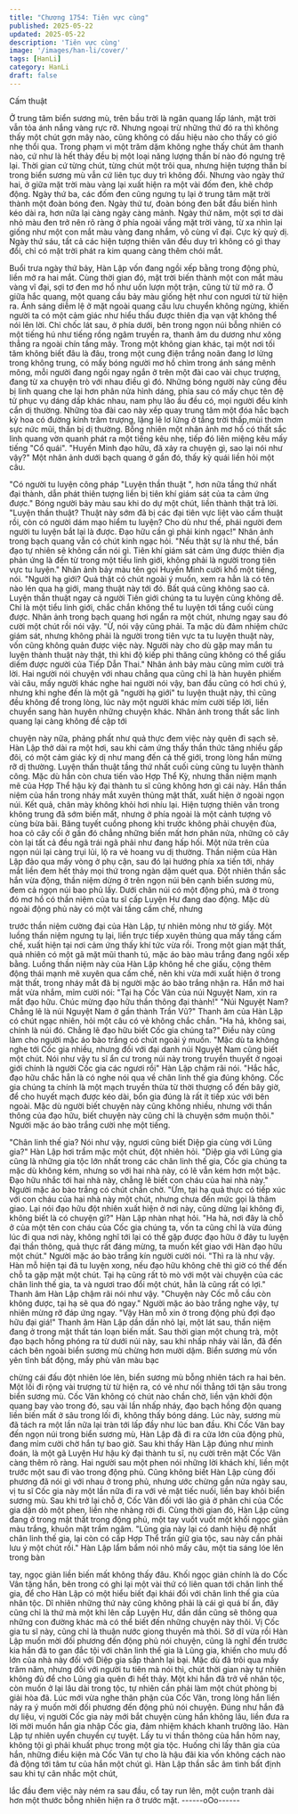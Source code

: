 ```yaml
---
title: "Chương 1754: Tiên vực cùng"
published: 2025-05-22
updated: 2025-05-22
description: 'Tiên vực cùng'
image: '/images/han-li/cover/'
tags: [HanLi]
category: HanLi
draft: false
---
```


Cấm thuật

Ở trung tâm biển sương mù, trên bầu trời là ngân quang lấp lánh,
mặt trời vẫn tỏa ánh nắng vàng rực rỡ.
Nhưng ngoại trừ những thứ đó ra thì không thấy một chút gợn
mây nào, cũng không có dấu hiệu nào cho thấy có gió nhẹ thổi
qua. Trong phạm vi một trăm dặm không nghe thấy chút âm thanh
nào, cứ như là hết thảy đều bị một loại năng lượng thần bí nào đó
ngưng trệ lại.
Thời gian cứ từng chút, từng chút một trôi qua, nhưng hiện tượng
thần bí trong biển sương mù vẫn cứ liên tục duy trì không đổi.
Nhưng vào ngày thứ hai, ở giữa mặt trời màu vàng lại xuất hiện
ra một vài đốm đen, khẽ chớp động.
Ngày thứ ba, các đốm đen cũng ngưng tụ lại ở trung tâm mặt trời
thành một đoàn bóng đen.
Ngày thứ tư, đoàn bóng đen bắt đầu biến hình kéo dài ra, hơn
nữa lại càng ngày càng mảnh.
Ngày thứ năm, một sợi tơ dài nhỏ màu đen trở nên rõ ràng ở phía
ngoài vầng mặt trời vàng, từ xa nhìn lại giống như một con mắt
màu vàng đang nhắm, vô cùng vĩ đại.
Cực kỳ quỷ dị.
Ngày thứ sáu, tất cả các hiện tượng thiên văn đều duy trì không
có gì thay đổi, chỉ có mặt trời phát ra kim quang càng thêm chói
mắt.

Buổi trưa ngày thứ bảy, Hàn Lập vốn đang ngồi xếp bằng trong
động phủ, liền mở ra hai mắt.
Cùng thời gian đó, mặt trời biến thành một con mắt màu vàng vĩ
đại, sợi tơ đen mơ hồ như uốn lượn một trận, cũng từ từ mở ra.
Ở giữa hắc quang, một quang cầu bảy màu giống hệt như con
ngươi từ từ hiện ra.
Ánh sáng diễm lệ ở mặt ngoài quang cầu lưu chuyển không
ngừng, khiến người ta có một cảm giác như hiểu thấu được thiên
địa vạn vật không thể nói lên lời.
Chỉ chốc lát sau, ở phía dưới, bên trong ngọn núi bỗng nhiên có
một tiếng hú như tiếng rồng ngâm truyền ra, thanh âm du dương
như xông thẳng ra ngoài chín tầng mây.
Trong một không gian khác, tại một nơi tối tăm không biết đâu là
đâu, trong một cung điện trắng noãn đang lơ lửng trong không
trung, có mấy bóng người mơ hồ chìm trong ánh sáng mênh
mông, mỗi người đang ngồi ngay ngắn ở trên một đài cao vài
chục trượng, đang từ xa chuyện trò với nhau điều gì đó.
Những bóng người này cũng đều bị linh quang che lại hơn phân
nửa hình dáng, phía sau có mấy chục tên đệ tử phục vụ dáng dấp
khác nhau, nam phụ lão ấu đều có, mọi người đều kính cẩn dị
thường.
Những tòa đài cao này xếp quay trung tâm một đóa hắc bạch kỳ
hoa có đường kính trăm trượng, lặng lẽ lơ lửng ở tầng trời
thấp,mùi thơm sực nức mũi, thần bị dị thường.
Bỗng nhiên một nhân ảnh mơ hồ có thất sắc linh quang vờn
quanh phát ra một tiếng kêu nhẹ, tiếp đó liên miệng kêu mấy tiếng
"Cổ quái".
"Huyền Minh đạo hữu, đã xảy ra chuyện gì, sao lại nói như vậy?"
Một nhân ảnh dưới bạch quang ở gần đó, thấy kỳ quái liền hỏi
một câu.

"Có người tu luyện công pháp "Luyện thần thuật ", hơn nữa tầng
thứ nhất đại thành, dẫn phát thiên tượng liền bị tiên khí giám sát
của ta cảm ứng được." Bóng người bảy màu sau khi do dự một
chút, liền thành thật trả lời.
"Luyện thần thuật? Thuật này sớm đã bị các đại tiên vực liệt vào
cấm thuật rồi, còn có người dám mạo hiểm tu luyện? Cho dù như
thế, phái người đem người tu luyện bắt lại là được. Đạo hữu cần
gì phải kinh ngạc!" Nhân ảnh trong bạch quang vẫn có chút kinh
ngạc hỏi.
"Nếu thật sự là như thế, bần đạo tự nhiên sẽ không cần nói gì.
Tiên khí giám sát cảm ứng được thiên địa phản ứng là đến từ
trong một tiểu linh giới, không phải là người trong tiên vực tu
luyện." Nhân ảnh bảy màu tên gọi Huyền Minh cười khổ một
tiếng, nói.
"Người hạ giới? Quả thật có chút ngoài ý muốn, xem ra hẳn là có
tên nào lén qua hạ giới, mang thuật này tới đó. Bất quá cũng
không sao cả. Luyện thần thuật ngay cả người Tiên giới chúng ta
tu luyện cũng không dễ. Chỉ là một tiểu linh giới, chắc chắn không
thể tu luyện tới tầng cuối cùng được. Nhân ảnh trong bạch quang
hơi ngẩn ra một chút, nhưng ngay sau đó cười một chút rồi nói
vậy.
"Ừ, nói vậy cũng phải. Ta mặc dù đảm nhiệm chức giám sát,
nhưng không phải là người trong tiên vực ta tu luyện thuật này,
vốn cũng không quản được việc này. Người này cho dù gặp may
mắn tu luyện thành thuật này thật, thì khi độ kiếp phi thăng cũng
không có thể giấu diếm được người của Tiếp Dẫn Thai." Nhân
ảnh bảy màu cũng mỉm cười trả lời.
Hai người nói chuyện với nhau chẳng qua cũng chỉ là hàn huyên
phiếm vài câu, mấy người khác nghe hai người nói vậy, ban đầu
cũng có hơi chú ý, nhưng khi nghe đến là một gã "người hạ giới"
tu luyện thuật này, thì cũng đều không để trong lòng, lúc này một
người khác mỉm cười tiếp lời, liền chuyển sang hàn huyên những
chuyện khác.
Nhân ảnh trong thất sắc linh quang lại càng không đề cập tới

chuyện này nữa, phảng phất như quả thực đem việc này quên đi
sạch sẽ.
Hàn Lập thở dài ra một hơi, sau khi cảm ứng thấy thần thức tăng
nhiều gấp đôi, có một cảm giác kỳ dị như mang đến cả thế giới,
trong lòng hắn mừng rỡ dị thường.
Luyện thần thuật tầng thứ nhất cuối cùng cũng tu luyện thành
công.
Mặc dù hắn còn chưa tiến vào Hợp Thể Kỳ, nhưng thần niệm
mạnh mẽ của Hợp Thể hậu kỳ đại thành tu sĩ cũng không hơn gì
cái này.
Hắn thần niệm của hắn trong nháy mắt xuyên thủng mật thất, xuất
hiện ở ngoài ngọn núi.
Kết quả, chân mày không khỏi hơi nhíu lại.
Hiện tượng thiên văn trong không trung đã sớm biến mất, nhưng
ở phía ngoài là một cảnh tượng vô cùng bừa bãi.
Băng tuyết cuồng phong khi trước không phải chuyện đùa, hoa cỏ
cây cối ở gần đó chẳng những biến mất hơn phân nửa, những cỏ
cây còn lại tất cả đều ngã trái ngã phải như đang hấp hối.
Một nửa trên của ngọn núi lại càng trụi lủi, lộ ra vẻ hoang vu dị
thường.
Thần niệm của Hàn Lập đảo qua mấy vòng ở phụ cận, sau đó lại
hướng phía xa tiến tới, nháy mắt liền đem hết thảy mọi thứ trong
ngàn dặm quét qua.
Đột nhiên thần sắc hắn vừa động, thần niệm dừng ở trên ngọn núi
bên cạnh biển sương mù, đem cả ngọn núi bao phủ lấy.
Dưới chân núi có một động phủ, mà ở trong đó mơ hồ có thần
niệm của tu sĩ cấp Luyện Hư đang dao động.
Mặc dù ngoài động phủ này có một vài tầng cấm chế, nhưng

trước thần niệm cường đại của Hàn Lập, tự nhiên mỏng như tờ
giấy.
Một luồng thần niệm ngưng tụ lại, liền trực tiếp xuyên thủng qua
mấy tầng cấm chế, xuất hiện tại nơi cảm ứng thấy khí tức vừa rồi.
Trong một gian mật thất, quả nhiên có một gã mặt mũi thanh tú,
mặc áo bào màu trắng đang ngồi xếp bằng.
Luồng thần niệm này của Hàn Lập không hề che giấu, cộng thêm
động thái mạnh mẽ xuyên qua cấm chế, nên khi vừa mới xuất
hiện ở trong mật thất, trong nháy mắt đã bị người mặc áo bào
trắng nhận ra.
Hắn mở hai mắt vừa nhắm, mỉm cười nói:
"Tại hạ Cốc Vân của núi Nguyệt Nam, xin ra mắt đạo hữu. Chúc
mừng đạo hữu thần thông đại thành!"
"Núi Nguyệt Nam? Chẳng lẽ là núi Nguyệt Nam ở gần thành Trần
Vũ?" Thanh âm của Hàn Lập có chút ngạc nhiên, hỏi một câu có
vẻ không chắc chắn.
"Ha hả, không sai, chính là núi đó. Chẳng lẽ đạo hữu biết Cốc gia
chúng ta?" Điều này cũng làm cho người mặc áo bào trắng có
chút ngoài ý muốn.
"Mặc dù ta không nghe tới Cốc gia nhiều, nhưng đối với đại danh
núi Nguyệt Nam cũng biết một chút. Nói như vậy tu sĩ ẩn cư trong
núi này trong truyền thuyết ở ngoại giới chính là người Cốc gia
các ngươi rồi" Hàn Lập chậm rãi nói.
"Hắc hắc, đạo hữu chắc hẳn là có nghe nói qua về chân linh thế
gia đúng không. Cốc gia chúng ta chính là một mạch truyền thừa
từ thời thượng cổ đến bây giờ, để cho huyết mạch được kéo dài,
bổn gia đúng là rất ít tiếp xúc với bên ngoài. Mặc dù người biết
chuyện này cũng không nhiều, nhưng với thần thông của đạo
hữu, biết chuyện này cũng chỉ là chuyện sớm muộn thôi." Người
mặc áo bào trắng cười nhẹ một tiếng.

"Chân linh thế gia? Nói như vậy, ngươi cũng biết Diệp gia cùng
với Lũng gia?" Hàn Lập hơi trầm mặc một chút, đột nhiên hỏi.
"Diệp gia với Lũng gia cũng là những gia tộc lớn nhất trong các
chân linh thế gia, Cốc gia chúng ta mặc dù không kém, nhưng so
với hai nhà này, có lẽ vẫn kém hơn một bậc. Đạo hữu nhắc tới hai
nhà này, chẳng lẽ biết con cháu của hai nhà này." Người mặc áo
bào trắng có chút chần chờ.
"Ừm, tại hạ quả thực có tiếp xúc với con cháu của hai nhà này
một chút, nhưng chưa đến mức gọi là thâm giao. Lại nói đạo hữu
đột nhiên xuất hiện ở nơi này, cũng dừng lại không đi, không biết
là có chuyện gì?" Hàn Lập nhàn nhạt hỏi.
"Ha hả, nơi đây là chỗ ở của một tên con cháu của Cốc gia chúng
ta, vốn ta cũng chỉ là vừa đúng lúc đi qua nơi này, không nghĩ tới
lại có thể gặp được đạo hữu ở đây tu luyện đại thần thông, quả
thực rất đáng mừng, ta muốn kết giao với Hàn đạo hữu một chút."
Người mặc áo bào trắng kín người cười nói.
"Thì ra là như vậy. Hàn mỗ hiện tại đã tu luyện xong, nếu đạo hữu
không chê thì giờ có thể đến chỗ ta gặp mặt một chút. Tại hạ
cũng rất tò mò với một vài chuyện của các chân linh thế gia, ta và
ngươi trao đổi một chút, hẳn là cũng rất có lợi." Thanh âm Hàn
Lập chậm rãi nói như vậy.
"Chuyện này Cốc mỗ cầu còn không được, tại hạ sẽ qua đó
ngay." Người mặc áo bào trắng nghe vậy, tự nhiên mừng rỡ đáp
ứng ngay.
"Vậy Hàn mỗ xin ở trong động phủ đợi đạo hữu đại giá!"
Thanh âm Hàn Lập dần dần nhỏ lại, một lát sau, thần niệm đang
ở trong mật thất tán loạn biến mất.
Sau thời gian một chung trà, một đạo bạch hồng phóng ra từ dưới
núi này, sau khi nhấp nháy vài lần, đã đến cách bên ngoài biển
sương mù chừng hơn mười dặm.
Biển sương mù vốn yên tĩnh bất động, mấy phù văn màu bạc

chừng cái đấu đột nhiên lóe lên, biển sương mù bỗng nhiên tách
ra hai bên.
Một lối đi rộng vài trượng từ từ hiện ra, có vẻ như nối thẳng tới tận
sâu trong biển sương mù.
Cốc Vân không có chút nào chần chờ, liền vận khởi độn quang
bay vào trong đó, sau vài lần nhấp nháy, đạo bạch hồng độn
quang liền biến mất ở sâu trong lối đi, không thấy bóng dáng.
Lúc này, sương mù đã tách ra một lần nữa lại tràn tới lấp đầy như
lúc ban đầu.
Khi Cốc Vân bay đến ngọn núi trong biển sương mù, Hàn Lập đã
đi ra cửa lớn của động phủ, đang mỉm cười chờ hắn tự bao giờ.
Sau khi thấy Hàn Lập đúng như mình đoán, là một gã Luyện Hư
hậu kỳ đại thành tu sĩ, nụ cười trên mặt Cốc Vân càng thêm rõ
ràng.
Hai người sau một phen nói những lời khách khí, liền một trước
một sau đi vào trong động phủ.
Cũng không biết Hàn Lập cùng đối phương đã nói gì với nhau ở
trong phủ, nhưng ước chừng gần nửa ngày sau, vị tu sĩ Cốc gia
này một lần nữa đi ra với vẻ mặt tiếc nuối, liền bay khỏi biển
sương mù.
Sau khi trở lại chỗ ở, Cốc Vân đối với lão giả ở phân chi của Cốc
gia dặn dò một phen, liền nhẹ nhàng rời đi.
Cùng thời gian đó, Hàn Lập cũng đang ở trong mật thất trong
động phủ, một tay vuốt vuốt một khối ngọc giản màu trắng, khuôn
mặt trầm ngâm.
"Lũng gia này lại có danh hiệu đệ nhất chân linh thế gia, lại còn có
cấp Hợp Thể trấn giữ gia tộc, sau này cần phải lưu ý một chút
rồi."
Hàn Lập lẩm bẩm nói nhỏ mấy câu, một tia sáng lóe lên trong bàn

tay, ngọc giản liền biến mất không thấy đâu.
Khối ngọc giản chính là do Cốc Vân tặng hắn, bên trong có ghi lại
một vài thứ có liên quan tới chân linh thế gia, để cho Hàn Lập có
một hiểu biết đại khái đối với chân linh thế gia của nhân tộc.
Dĩ nhiên những thứ này cũng không phải là cái gì quá bí ẩn, đây
cũng chỉ là thứ mà một khi lên cấp Luyện Hư, dần dần cũng sẽ
thông qua những con đường khác mà có thể biết đến những
chuyện này thôi.
Vị Cốc gia tu sĩ này, cũng chỉ là thuận nước giong thuyền mà thôi.
Sở dĩ vừa rồi Hàn Lập muốn mời đối phương đến động phủ nói
chuyện, cũng là nghĩ đến trước kia hắn đã to gan đắc tội với chân
linh thế gia là Lũng gia, khiến cho mưu đồ lớn của nhà này đối với
Diệp gia sắp thành lại bại.
Mặc dù đã trôi qua mấy trăm năm, nhưng đối với người tu tiên mà
nói thì, chút thời gian này tự nhiên không đủ để cho Lũng gia
quên đi hết thảy.
Một khi hắn đã trở về nhân tộc, còn muốn ở lại lâu dài trong tộc,
tự nhiên cần phải làm một chút phòng bị giải hòa đã.
Lúc mới vừa nghe thân phận của Cốc Vân, trong lòng hắn liền
nảy ra ý muốn mời đối phương đến động phủ nói chuyện.
Đúng như hắn đã dự liệu, vị người Cốc gia này mới bắt chuyện
cùng hắn không lâu, liền đưa ra lời mời muốn hắn gia nhập Cốc
gia, đảm nhiệm khách khanh trưởng lão.
Hàn Lập tự nhiên uyển chuyển cự tuyệt.
Lấy tu vi thần thông của hắn hôm nay, không tội gì phải khuất
phục trong một gia tộc. Huống chi lấy thân gia của hắn, những
điều kiện mà Cốc Vân tự cho là hậu đãi kia vốn không cách nào
đả động tới tâm tư của hắn một chút gì.
Hàn Lập thần sắc âm tình bất định sau khi tự cân nhắc một chút,

lắc đầu đem việc này ném ra sau đầu, cổ tay run lên, một cuộn
tranh dài hơn một thước bỗng nhiên hiện ra ở trước mặt.
------oOo------
